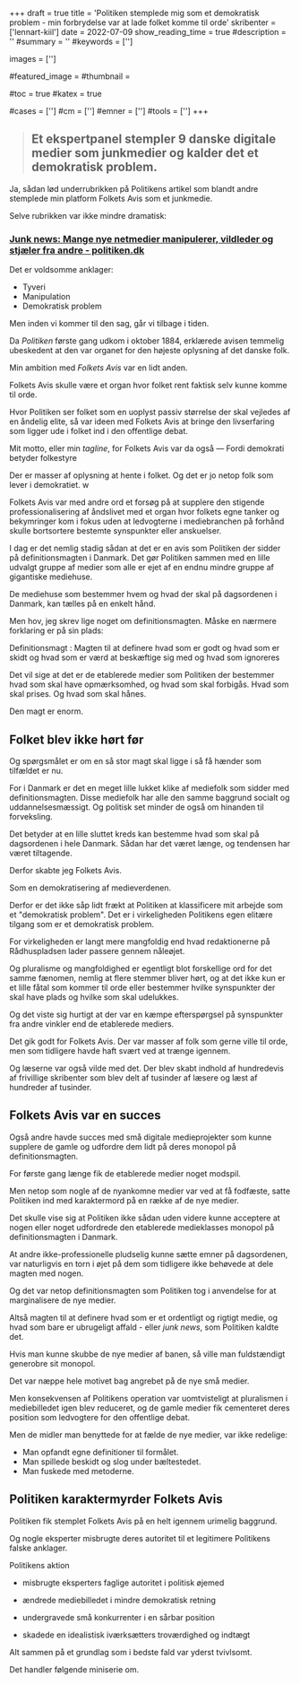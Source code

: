 +++
draft = true
title = 'Politiken stemplede mig som et demokratisk problem - min forbrydelse var at lade folket komme til orde'
skribenter = ['lennart-kiil']
date = 2022-07-09
show_reading_time = true
#description = ''
#summary = ''
#keywords = ['']

images = ['']

#featured_image =
#thumbnail =

#toc = true
#katex = true

#cases = ['']
#cm = ['']
#emner = ['']
#tools = ['']
+++


> ## Et ekspertpanel stempler 9 danske digitale medier som junkmedier og kalder det et demokratisk problem.


Ja, sådan lød underrubrikken på Politikens artikel som blandt andre stemplede min platform Folkets Avis som et junkmedie.

Selve rubrikken var ikke mindre dramatisk:

### [Junk news: Mange nye netmedier manipulerer, vildleder og stjæler fra andre - politiken.dk](https://politiken.dk/kultur/medier/art7148206/Mange-nye-netmedier-manipulerer-vildleder-og-stj%C3%A6ler-fra-andre)

Det er voldsomme anklager:

-  Tyveri
-  Manipulation
-  Demokratisk problem

Men inden vi kommer til den sag, går vi tilbage i tiden.

Da *Politiken* første gang udkom i oktober 1884,
erklærede avisen temmelig ubeskedent
at den var
organet for den højeste oplysning af det danske folk.

Min ambition med *Folkets Avis* var en lidt anden.

Folkets Avis skulle være et organ hvor folket rent faktisk selv kunne komme til orde.

Hvor Politiken ser folket som en uoplyst passiv størrelse der skal vejledes af en åndelig elite,
så var ideen med Folkets Avis at bringe den livserfaring som ligger ude i folket ind i den offentlige debat.

Mit motto, eller min *tagline*, for Folkets Avis var da også — Fordi demokrati betyder folkestyre

Der er masser af oplysning at hente i folket. Og det er jo netop folk som lever i demokratiet. w

Folkets Avis var med andre ord et forsøg på at supplere den stigende professionalisering af åndslivet med et organ hvor folkets egne tanker og bekymringer kom i fokus uden at ledvogterne i mediebranchen på forhånd skulle bortsortere bestemte synspunkter eller anskuelser.

I dag er det nemlig stadig sådan at det er en avis som Politiken der sidder på definitionsmagten i Danmark.
Det gør Politiken sammen med en lille udvalgt gruppe af medier som alle er ejet af en endnu mindre gruppe af gigantiske mediehuse.

De mediehuse som bestemmer hvem og hvad der skal på dagsordenen i Danmark,
kan tælles på en enkelt hånd.

Men hov, jeg skrev lige noget om definitionsmagten. Måske en nærmere forklaring er på sin plads:

Definitionsmagt
:    Magten til at definere hvad som er godt og hvad som er skidt og hvad som er værd at beskæftige sig med og hvad som ignoreres


Det vil sige at det er de etablerede medier som Politiken der bestemmer hvad som skal have opmærksomhed, og hvad som skal forbigås.
Hvad som skal prises.
Og hvad som skal hånes.

Den magt er enorm.

## Folket blev ikke hørt før

Og spørgsmålet er om en så stor magt skal ligge i så få hænder som tilfældet er nu.

For i Danmark er det en meget lille lukket klike af mediefolk som sidder med definitionsmagten.
Disse mediefolk har alle den samme baggrund socialt og uddannelsesmæssigt.
Og politisk set minder de også om hinanden til forveksling.

Det betyder at en lille sluttet kreds kan bestemme hvad som skal på dagsordenen i hele Danmark.
Sådan har det været længe, og tendensen har været tiltagende.

Derfor skabte jeg Folkets Avis.

Som en demokratisering af medieverdenen.

Derfor er det ikke såp lidt frækt at Politiken at klassificere mit arbejde som et "demokratisk problem". Det er i virkeligheden Politikens egen elitære tilgang som er et demokratisk problem.

For virkeligheden er langt mere mangfoldig end hvad redaktionerne på Rådhuspladsen lader passere gennem nåleøjet.

Og pluralisme og mangfoldighed er egentligt blot forskellige ord for det samme fænomen, nemlig at flere stemmer bliver hørt, og at det ikke kun er et lille fåtal som kommer til orde eller bestemmer hvilke synspunkter der skal have plads og hvilke som skal udelukkes.

Og det viste sig hurtigt at der var en kæmpe efterspørgsel på synspunkter fra andre vinkler end de etablerede mediers.

Det gik godt for Folkets Avis.
Der var masser af folk som gerne ville til orde, men som tidligere havde haft svært ved at trænge igennem.

Og læserne var også vilde med det.
Der blev skabt indhold af hundredevis af frivillige skribenter som blev delt af tusinder af læsere og læst af hundreder af tusinder.

## Folkets Avis var en succes

Også andre havde succes med små digitale medieprojekter som kunne supplere de gamle og udfordre dem lidt på deres monopol på definitionsmagten.

For første gang længe fik de etablerede medier noget modspil.

Men netop som nogle af de nyankomne medier var ved at få fodfæste, satte Politiken ind med karaktermord på en række af de nye medier.

Det skulle vise sig at Politiken ikke sådan uden videre kunne acceptere at nogen eller noget udfordrede den etablerede medieklasses monopol på definitionsmagten i Danmark.

At andre ikke-professionelle pludselig kunne sætte emner på dagsordenen, var naturligvis en torn i øjet på dem som tidligere ikke behøvede at dele magten med nogen.

Og det var netop definitionsmagten som Politiken tog i anvendelse for at marginalisere de nye medier.

Altså magten til at definere hvad som er et ordentligt og rigtigt medie, og hvad som bare er ubrugeligt affald - eller *junk news*, som Politiken kaldte det.

Hvis man kunne skubbe de nye medier af banen, så ville man fuldstændigt generobre sit monopol.

Det var næppe hele motivet bag angrebet på de nye små medier.

Men konsekvensen af Politikens operation var uomtvisteligt at pluralismen i mediebilledet igen blev reduceret, og de gamle medier fik cementeret deres position som ledvogtere for den offentlige debat.

Men de midler man benyttede for at fælde de nye medier,
var ikke redelige:

- Man opfandt egne definitioner til formålet.
- Man spillede beskidt og slog under bæltestedet.
- Man fuskede med metoderne.


## Politiken karaktermyrder Folkets Avis

Politiken fik stemplet Folkets Avis på en helt igennem urimelig baggrund.

Og nogle eksperter misbrugte deres autoritet til et legitimere Politikens falske anklager.

Politikens aktion

-   misbrugte eksperters faglige autoritet i politisk øjemed

-   ændrede mediebilledet i mindre demokratisk retning

-   undergravede små konkurrenter i en sårbar position

-   skadede en idealistisk iværksætters troværdighed og indtægt

Alt sammen på et grundlag som i bedste fald var yderst tvivlsomt.

Det handler følgende miniserie om.
